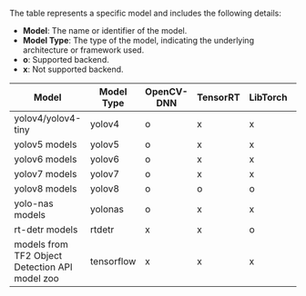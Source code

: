 
The table represents a specific model and includes the following details:

- **Model**: The name or identifier of the model.
- **Model Type**: The type of the model, indicating the underlying architecture or framework used.
- **o**: Supported backend.
- **x**: Not supported backend.


| Model                                              | Model Type | OpenCV-DNN | TensorRT | LibTorch | Onnx-runtime | LibTensorflow |
|----------------------------------------------------|------------|------------|----------|----------|--------------|---------------|
| yolov4/yolov4-tiny                                 | yolov4     | o          | x        | x        | x            | x             |
| yolov5 models                              | yolov5     | o          | x        | x        | x            | x             |
| yolov6 models                              | yolov6     | o          | x        | x        | x            | x             |
| yolov7 models                              | yolov7     | o          | x        | x        | x            | x             |
| yolov8 models                           | yolov8     | o          | o        | o        | o            | x             |
| yolo-nas models                            | yolonas    | o          | x        | x        | o            | x             |
| rt-detr models                            | rtdetr    |x          | x        | o        | o            | x             |
| models from TF2 Object Detection API model zoo | tensorflow | x          | x        | x        | x            | o             |
